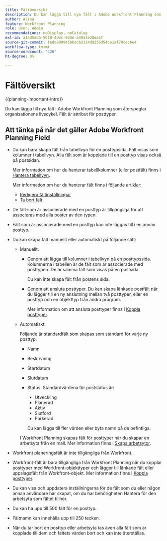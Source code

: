 ```yaml
---
title: Fältöversikt
description: Du kan lägga till nya fält i Adobe Workfront Planning som återspeglar organisationens livscykel. Fält är attribut för posttyper.
author: Alina
feature: Workfront Planning
role: User, Admin
recommendations: noDisplay, noCatalog
exl-id: a1ad5ada-5010-4dec-934e-a49a3e28aa5f
source-git-commit: fedea99941b6ecb2114d8236d54ce1af70cec6e4
workflow-type: tm+mt
source-wordcount: '420'
ht-degree: 0%

---
```



# Fältöversikt

<!--
<span class="preview">The highlighted information on this page refers to functionality not yet generally available. It is available only in the Preview environment for all customers. After the monthly releases to Production, the same features are also available in the Production environment for customers who enabled fast releases. </span>   

<span class="preview">For information about fast releases, see [Enable or disable fast releases for your organization](/help/quicksilver/administration-and-setup/set-up-workfront/configure-system-defaults/enable-fast-release-process.md). </span> 
-->

{{planning-important-intro}}

Du kan lägga till nya fält i Adobe Workfront Planning som återspeglar organisationens livscykel. Fält är attribut för posttyper.


## Att tänka på när det gäller Adobe Workfront Planning Field

* Du kan bara skapa fält från tabellvyn för en posttypsida. Fält visas som kolumner i tabellvyn. Alla fält som är kopplade till en posttyp visas också på postsidan.

  Mer information om hur du hanterar tabellkolumner (eller postfält) finns i [Hantera tabellvyn](/help/quicksilver/planning/views/manage-the-table-view.md).

  Mer information om hur du hanterar fält finns i följande artiklar:

   * [Redigera fältinställningar](/help/quicksilver/planning/fields/edit-fields.md)
   * [Ta bort fält](/help/quicksilver/planning/fields/delete-fields.md)

* De fält som är associerade med en posttyp är tillgängliga för att associeras med alla poster av den typen. <!--will this change and will the fields be available for other record types, too?! Also, the next bullet might need to change too if this one changes -->

* Fält som är associerade med en posttyp kan inte läggas till i en annan posttyp. <!-- this will change when they open the Field library tab when creating a field-->

* Du kan skapa fält manuellt eller automatiskt på följande sätt:

   * Manuellt:

      * Genom att lägga till kolumner i tabellvyn på en posttypssida. Kolumnerna i tabellen är de fält som är associerade med posttypen. De är samma fält som visas på en postsida.

        Du kan inte skapa fält från postens sida.

      * Genom att ansluta posttyper. Du kan skapa länkade postfält när du lägger till en ny anslutning mellan två posttyper, eller en posttyp och en objekttyp från andra program.

        Mer information om att ansluta posttyper finns i [Koppla posttyper](/help/quicksilver/planning/architecture/connect-record-types.md).

     <!--* By importing existing fields from Workfront. 
            For information, see [Import fields from Adobe Workfront](/help/quicksilver/planning/fields/import-fields-from-workfront.md).-->

     <!--* By importing record types using an Excel or CSV file. For more information, see [Create record types](/help/quicksilver/planning/architecture/create-record-types.md). -->

   * Automatiskt:

     Följande är standardfält som skapas som standard för varje ny posttyp:

      * Namn
      * Beskrivning
      * Startdatum
      * Slutdatum
      * Status. Standardvärdena för poststatus är:
         * Utveckling
         * Planerad
         * Aktiv
         * Slutförd
         * Parkerad

        Du kan lägga till fler värden eller byta namn på de befintliga.

     I Workfront Planning skapas fält för posttyper när du skapar en arbetsyta från en mall. Mer information finns i [Skapa arbetsytor](/help/quicksilver/planning/architecture/create-workspaces.md).

* Workfront planeringsfält är inte tillgängliga från Workfront.

* Workfront-fält är bara tillgängliga från Workfront Planning när du kopplar posttyper med Workfront-objekttyper och lägger till länkade fält eller uppslagsfält från Workfront-objekt. Mer information finns i [Koppla posttyper](/help/quicksilver/planning/architecture/connect-record-types.md).

* Du kan visa och uppdatera inställningarna för de fält som du eller någon annan användare har skapat, om du har behörigheten Hantera för den arbetsyta som fältet tillhör.

* Du kan ha upp till 500 fält för en posttyp.

* Fältnamn kan innehålla upp till 250 tecken.

* När du tar bort en posttyp eller arbetsyta tas även alla fält som är kopplade till dem och fältets värden bort och kan inte återställas. <!-- this might change with a possible recycle bin solution?!-->
